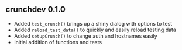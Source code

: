 ## crunchdev 0.1.0

* Added `test_crunch()` brings up a shiny dialog with options to test
* Added `reload_test_data()` to quickly and easily reload testing data
* Added `setupCrunch()` to change auth and hostnames easily
* Initial addition of functions and tests
